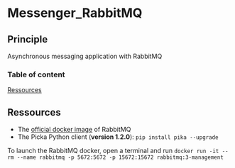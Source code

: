# Messenger_RabbitMQ

## Principle 

Asynchronous messaging application with RabbitMQ

### Table of content

[Ressources](#Ressources)

## Ressources

* The [official docker image](https://registry.hub.docker.com/_/rabbitmq/) of RabbitMQ
* The Picka Python client (**version 1.2.0**): `pip install pika --upgrade`

To launch the RabbitMQ docker, open a terminal and run `docker run -it --rm --name rabbitmq -p 5672:5672 -p 15672:15672 rabbitmq:3-management`